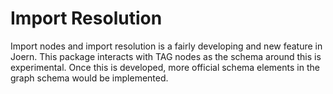 # Import Resolution

Import nodes and import resolution is a fairly developing and new feature in Joern. This package interacts with TAG
nodes as the schema around this is experimental. Once this is developed, more official schema elements in the graph
schema would be implemented.
